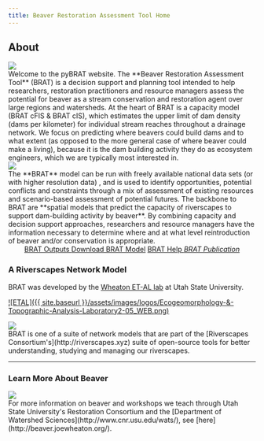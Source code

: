 ```yaml
---
title: Beaver Restoration Assessment Tool Home
---
```


## About

<div class="float-right"><img src="{{ site.baseurl }}/assets/images/Beaver_EcosystemEngineer.png"/></div>Welcome to the pyBRAT website. The **Beaver Restoration Assessment Tool** (BRAT) is a decision support and planning tool intended to help researchers, restoration practitioners and resource managers assess the potential for beaver as a stream conservation and restoration agent over large regions and watersheds. At the heart of BRAT is a capacity model (BRAT cFIS & BRAT cIS), which estimates the upper limit of dam density (dams per kilometer) for individual stream reaches throughout a drainage network. We focus on predicting where beavers could build dams and to what extent (as opposed to the more general case of where beaver could make a living), because it is the dam building activity they do as ecosystem engineers, which we are typically most interested in. 

<div class="float-left"><img src="{{ site.baseurl }}/assets/images/BRAT_Logo-wGrayTxt.png"></div>The **BRAT** model can be run with freely available national data sets (or with higher resolution data) , and is used to identify opportunities,  potential conflicts and constraints through a mix of assessment of existing resources and scenario-based assessment of potential futures. The backbone to BRAT are **spatial models that predict the capacity of riverscapes to support dam-building activity by beaver**. By combining capacity and decision support approaches, researchers and resource managers have the information necessary to determine where and at what level reintroduction of beaver and/or conservation is appropriate. 


<div align="center">
	<a class="hollow button" href="{{ site.baseurl }}/BRATData"><i class="fa fa-map"></i>  BRAT Outputs </a> 
	<a class="hollow button" href="{{ site.baseurl }}/Download"><i class="fa fa-download"></i> Download BRAT Model</a>
	<a class="hollow button" href="{{ site.baseurl }}/Documentation"><i class="fa fa-question-circle"></i>  BRAT Help </a> 
    <a class="hollow button" href="{{ site.baseurl }} https://www.sciencedirect.com/science/article/pii/S0169555X15302166"><i class="fa fa-paperclip">BRAT Publication</i></a>
</div>


### A Riverscapes Network Model

BRAT was developed by the [Wheaton ET-AL lab](http://etal.joewheaton.org) at Utah State University. 

[![ETAL]({{ site.baseurl }}/assets/images/logos/Ecogeomorphology-&-Topographic-Analysis-Laboratory2-05_WEB.png)](http://etal.joewheaton.org)

<div class="float-right"><a href="http://riverscapes.xyz"><img src="{{ site.baseurl }}/assets/images/logos/RiverscapesConsortium_Logo_Black_BHS_200w.png"></a></div>BRAT is one of a suite of network models that are part of the [Riverscapes Consortium's](http://riverscapes.xyz) suite of open-source tools for better understanding, studying and managing our riverscapes.

------
### Learn More About Beaver
<div class="float-left"><a href="http://beaver.joewheaton.org"><img src="{{ site.baseurl }}/assets/images/logos/Restoration-PAIRED-05_Horizontal_BlueOnWhite.png"/></a></div> For more information on beaver and workshops we  teach through Utah State University's Restoration Consortium and the [Department of Watershed Sciences](http://www.cnr.usu.edu/wats/), see [here](http://beaver.joewheaton.org/).



